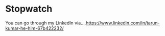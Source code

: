# Stopwatch
You can go through my LinkedIn via....https://www.linkedin.com/in/tarun-kumar-he-him-67b422232/
